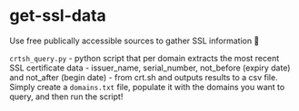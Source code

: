 # get-ssl-data

Use free publically accessible sources to gather SSL information 💪 

`crtsh_query.py` - python script that per domain extracts the most recent SSL certificate data - issuer_name, serial_number, not_before (expiry date) and not_after (begin date) - from crt.sh and outputs results to a csv file. Simply create a `domains.txt` file, populate it with the domains you want to query, and then run the script!
